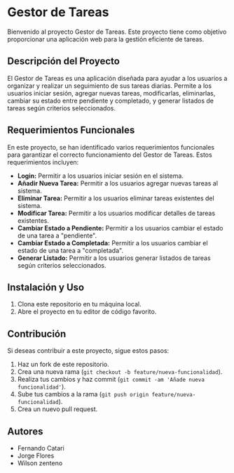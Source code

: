 # Gestor de Tareas

Bienvenido al proyecto Gestor de Tareas. Este proyecto tiene como objetivo proporcionar una aplicación web para la gestión eficiente de tareas.

## Descripción del Proyecto

El Gestor de Tareas es una aplicación diseñada para ayudar a los usuarios a organizar y realizar un seguimiento de sus tareas diarias. Permite a los usuarios iniciar sesión, agregar nuevas tareas, modificarlas, eliminarlas, cambiar su estado entre pendiente y completado, y generar listados de tareas según criterios seleccionados.

## Requerimientos Funcionales

En este proyecto, se han identificado varios requerimientos funcionales para garantizar el correcto funcionamiento del Gestor de Tareas. Estos requerimientos incluyen:

- **Login:** Permitir a los usuarios iniciar sesión en el sistema.
- **Añadir Nueva Tarea:** Permitir a los usuarios agregar nuevas tareas al sistema.
- **Eliminar Tarea:** Permitir a los usuarios eliminar tareas existentes del sistema.
- **Modificar Tarea:** Permitir a los usuarios modificar detalles de tareas existentes.
- **Cambiar Estado a Pendiente:** Permitir a los usuarios cambiar el estado de una tarea a "pendiente".
- **Cambiar Estado a Completada:** Permitir a los usuarios cambiar el estado de una tarea a "completada".
- **Generar Listado:** Permitir a los usuarios generar listados de tareas según criterios seleccionados.

## Instalación y Uso

1. Clona este repositorio en tu máquina local.
2. Abre el proyecto en tu editor de código favorito.

## Contribución

Si deseas contribuir a este proyecto, sigue estos pasos:

1. Haz un fork de este repositorio.
2. Crea una nueva rama (`git checkout -b feature/nueva-funcionalidad`).
3. Realiza tus cambios y haz commit (`git commit -am 'Añade nueva funcionalidad'`).
4. Sube tus cambios a la rama (`git push origin feature/nueva-funcionalidad`).
5. Crea un nuevo pull request.

## Autores

- Fernando Catari
- Jorge Flores
- Wilson zenteno

